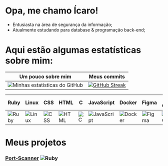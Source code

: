 # Opa, me chamo Ícaro!
 - Entusiasta na área de segurança da informação;
 - Atualmente estudando para database & programação back-end;

# Aqui estão algumas estatísticas sobre mim:

| Um pouco sobre mim | Meus commits |
|:------------------:|:-----------------:|
| ![Minhas estatísticas do GitHub](https://github-readme-stats.vercel.app/api?username=icrossu&show_icons=true&theme=radical) | [![GitHub Streak](https://github-readme-streak-stats.herokuapp.com/?user=icrossu&theme=radical)](https://git.io/streak-stats) |

| Ruby | Linux | CSS | HTML | C | JavaScript | Docker | Figma | VS Code | PostgreSQL |
|------|-------|-----|------|---|------------|--------|-------|---------|------------|
| ![Ruby](https://img.shields.io/badge/-Ruby-red?logo=ruby&logoColor=white) | ![Linux](https://img.shields.io/badge/-Linux-black?logo=linux&logoColor=white) | ![CSS](https://img.shields.io/badge/-CSS3-blue?logo=css3&logoColor=white) | ![HTML](https://img.shields.io/badge/-HTML5-orange?logo=html5&logoColor=white) | ![C](https://img.shields.io/badge/-C-blue?logo=c&logoColor=white) | ![JavaScript](https://img.shields.io/badge/-JavaScript-yellow?logo=javascript&logoColor=white) | ![Docker](https://img.shields.io/badge/-Docker-blue?logo=docker&logoColor=white) | ![Figma](https://img.shields.io/badge/-Figma-black?logo=figma&logoColor=white) | ![VS Code](https://img.shields.io/badge/-VS_Code-blue?logo=visual-studio-code&logoColor=white) | ![PostgreSQL](https://img.shields.io/badge/-PostgreSQL-blue?logo=postgresql&logoColor=white)

# Meus projetos
### [Port-Scanner](https://github.com/icrossu/Ruby-Port_scanner.git) ![Ruby](https://img.shields.io/badge/-Ruby-red?logo=ruby&logoColor=white)
